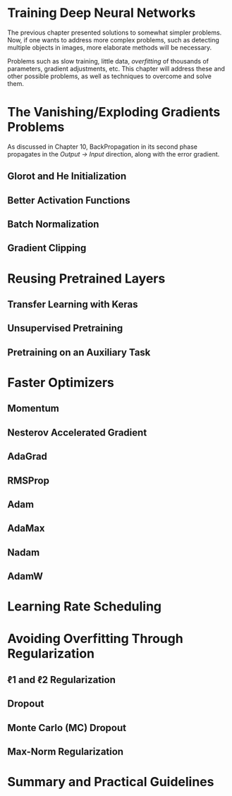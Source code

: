 # Training Deep Neural Networks

The previous chapter presented solutions to somewhat simpler problems. Now, if one wants to address more complex problems, such as detecting multiple objects in images, more elaborate methods will be necessary.

Problems such as slow training, little data, _overfitting_ of thousands of parameters, gradient adjustments, etc. This chapter will address these and other possible problems, as well as techniques to overcome and solve them.

<!------------------------------------------------------>
<!------------------------------------------------------>
<!------------------------------------------------------>
# The Vanishing/Exploding Gradients Problems

As discussed in Chapter 10, BackPropagation in its second phase propagates in the _Output → Input_ direction, along with the error gradient.

<!------------------------------------------------------>
<!------------------------------------------------------>
## Glorot and He Initialization



<!------------------------------------------------------>
<!------------------------------------------------------>
## Better Activation Functions



<!------------------------------------------------------>
<!------------------------------------------------------>
## Batch Normalization



<!------------------------------------------------------>
<!------------------------------------------------------>
## Gradient Clipping





<!------------------------------------------------------>
<!------------------------------------------------------>
<!------------------------------------------------------>
# Reusing Pretrained Layers



<!------------------------------------------------------>
<!------------------------------------------------------>
## Transfer Learning with Keras



<!------------------------------------------------------>
<!------------------------------------------------------>
## Unsupervised Pretraining



<!------------------------------------------------------>
<!------------------------------------------------------>
## Pretraining on an Auxiliary Task


<!------------------------------------------------------>
<!------------------------------------------------------>
<!------------------------------------------------------>
# Faster Optimizers



<!------------------------------------------------------>
<!------------------------------------------------------>
## Momentum



<!------------------------------------------------------>
<!------------------------------------------------------>
## Nesterov Accelerated Gradient



<!------------------------------------------------------>
<!------------------------------------------------------>
## AdaGrad



<!------------------------------------------------------>
<!------------------------------------------------------>
## RMSProp



<!------------------------------------------------------>
<!------------------------------------------------------>
## Adam



<!------------------------------------------------------>
<!------------------------------------------------------>
## AdaMax



<!------------------------------------------------------>
<!------------------------------------------------------>
## Nadam



<!------------------------------------------------------>
<!------------------------------------------------------>
## AdamW



<!------------------------------------------------------>
<!------------------------------------------------------>
<!------------------------------------------------------>
# Learning Rate Scheduling



<!------------------------------------------------------>
<!------------------------------------------------------>
<!------------------------------------------------------>
# Avoiding Overfitting Through Regularization



<!------------------------------------------------------>
<!------------------------------------------------------>
## ℓ1 and ℓ2 Regularization



<!------------------------------------------------------>
<!------------------------------------------------------>
## Dropout



<!------------------------------------------------------>
<!------------------------------------------------------>
## Monte Carlo (MC) Dropout



<!------------------------------------------------------>
<!------------------------------------------------------>
## Max-Norm Regularization



<!------------------------------------------------------>
<!------------------------------------------------------>
<!------------------------------------------------------>
# Summary and Practical Guidelines

